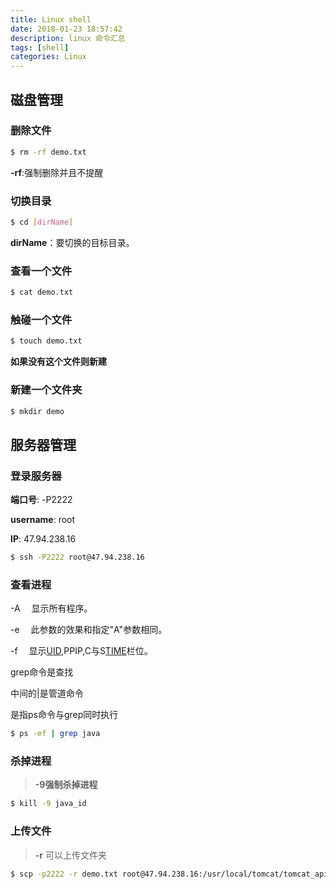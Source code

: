 ```yaml
---
title: Linux shell
date: 2018-01-23 18:57:42
description: linux 命令汇总
tags: [shell]
categories: Linux
---
```

## 磁盘管理

### 删除文件

```bash
$ rm -rf demo.txt
```

**-rf**:强制删除并且不提醒

### 切换目录

``` bash 
$ cd [dirName]
```

**dirName**：要切换的目标目录。

### 查看一个文件

``` bash
$ cat demo.txt
```

### 触碰一个文件

``` bash
$ touch demo.txt
```
**如果没有这个文件则新建**

### 新建一个文件夹

``` bash
$ mkdir demo
```

## 服务器管理

### 登录服务器

**端口号**: -P2222

**username**: root

**IP**: 47.94.238.16

```bash
$ ssh -P2222 root@47.94.238.16
```

### 查看进程

-A 　显示所有程序。 

-e 　此参数的效果和指定"A"参数相同。

-f 　显示[UID](https://www.baidu.com/s?wd=UID&tn=67012150_cpr&fenlei=mv6quAkxTZn0IZRqIHcvrjTdrjb0T1Y1n16krjF9nHn3uhuBuynv0ZwV5fKWUMw85HmLnjDznHRsgvPsT6KdThsqpZwYTjCEQLGCpyw9Uz4Bmy-bIi4WUvYETgN-TLwGUv3EPW6sPjmLPWR1njDsrjRsn1Tz),PPIP,C与S[TIME](https://www.baidu.com/s?wd=TIME&tn=67012150_cpr&fenlei=mv6quAkxTZn0IZRqIHcvrjTdrjb0T1Y1n16krjF9nHn3uhuBuynv0ZwV5fKWUMw85HmLnjDznHRsgvPsT6KdThsqpZwYTjCEQLGCpyw9Uz4Bmy-bIi4WUvYETgN-TLwGUv3EPW6sPjmLPWR1njDsrjRsn1Tz)栏位。 

grep命令是查找

中间的|是管道命令

是指ps命令与grep同时执行

```bash
$ ps -ef | grep java 
```

### 杀掉进程

> **-9强制杀掉进程**

```bash
$ kill -9 java_id
```

### 上传文件

> **-r** 可以上传文件夹

```bash
$ scp -p2222 -r demo.txt root@47.94.238.16:/usr/local/tomcat/tomcat_api/webapps
```



